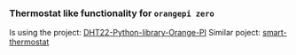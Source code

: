 ### Thermostat like functionality for `orangepi zero`

Is using the project: [DHT22-Python-library-Orange-PI](https://github.com/ionutpi/DHT22-Python-library-Orange-PI)
Similar poject: [smart-thermostat](https://github.com/szlaci83/smart-thermostat)
